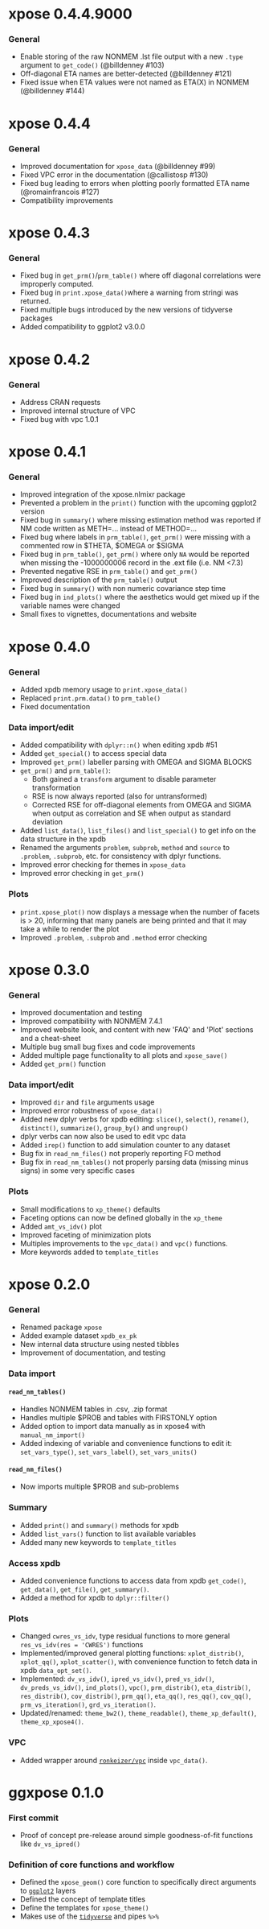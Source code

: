 # xpose 0.4.4.9000
### General
* Enable storing of the raw NONMEM .lst file output with a new `.type` argument to `get_code()` (@billdenney #103)
* Off-diagonal ETA names are better-detected (@billdenney #121)
* Fixed issue when ETA values were not named as ETA(X) in NONMEM (@billdenney #144)

# xpose 0.4.4
### General
* Improved documentation for `xpose_data` (@billdenney #99)
* Fixed VPC error in the documentation (@callistosp #130)
* Fixed bug leading to errors when plotting poorly formatted ETA name (@romainfrancois #127)
* Compatibility improvements

# xpose 0.4.3
### General
* Fixed bug in `get_prm()`/`prm_table()` where off diagonal correlations were improperly computed.
* Fixed bug in `print.xpose_data()`where a warning from stringi was returned.
* Fixed multiple bugs introduced by the new versions of tidyverse packages
* Added compatibility to ggplot2 v3.0.0

# xpose 0.4.2
### General
* Address CRAN requests
* Improved internal structure of VPC
* Fixed bug with vpc 1.0.1

# xpose 0.4.1
### General
* Improved integration of the xpose.nlmixr package
* Prevented a problem in the `print()` function with the upcoming ggplot2 version
* Fixed bug in `summary()` where missing estimation method was reported if NM code written as METH=... instead of METHOD=...
* Fixed bug where labels in `prm_table()`, `get_prm()` were missing with a commented row in $THETA, $OMEGA or $SIGMA
* Fixed bug in `prm_table()`, `get_prm()` where only `NA` would be reported when missing the -1000000006 record in the .ext file (i.e. NM <7.3)
* Prevented negative RSE in `prm_table()` and `get_prm()`
* Improved description of the `prm_table()` output
* Fixed bug in `summary()` with non numeric covariance step time
* Fixed bug in `ind_plots()` where the aesthetics would get mixed up if the variable names were changed
* Small fixes to vignettes, documentations and website


# xpose 0.4.0
### General
* Added xpdb memory usage to `print.xpose_data()`
* Replaced `print.prm.data()` to `prm_table()`
* Fixed documentation

### Data import/edit
* Added compatibility with `dplyr::n()` when editing xpdb #51
* Added `get_special()` to access special data
* Improved `get_prm()` labeller parsing with OMEGA and SIGMA BLOCKS
* `get_prm()` and `prm_table()`:
    - Both gained a `transform` argument to disable parameter transformation
    - RSE is now always reported (also for untransformed)
    - Corrected RSE for off-diagonal elements from OMEGA and SIGMA when output as correlation and SE when output as standard deviation
* Added `list_data()`, `list_files()` and `list_special()` to get info on the data structure in the xpdb
* Renamed the arguments `problem`, `subprob`, `method` and `source` to `.problem`, `.subprob`, etc. for consistency with dplyr functions.
* Improved error checking for themes in `xpose_data`
* Improved error checking in `get_prm()`

### Plots
* `print.xpose_plot()` now displays a message when the number of facets is > 20, informing that many panels are being printed and that it may take a while to render the plot
* Improved `.problem`, `.subprob` and `.method` error checking

# xpose 0.3.0
### General
* Improved documentation and testing
* Improved compatibility with NONMEM 7.4.1
* Improved website look, and content with new 'FAQ' and 'Plot' sections and a cheat-sheet
* Multiple bug small bug fixes and code improvements
* Added multiple page functionality to all plots and `xpose_save()`
* Added `get_prm()` function

### Data import/edit
* Improved `dir` and `file` arguments usage
* Improved error robustness of `xpose_data()` 
* Added new dplyr verbs for xpdb editing: `slice()`, `select()`, `rename()`, `distinct()`, `summarize()`, `group_by()` and `ungroup()`
* dplyr verbs can now also be used to edit vpc data
* Added `irep()` function to add simulation counter to any dataset
* Bug fix in `read_nm_files()` not properly reporting FO method
* Bug fix in `read_nm_tables()` not properly parsing data (missing minus signs) in some very specific cases

### Plots
* Small modifications to `xp_theme()` defaults
* Faceting options can now be defined globally in the `xp_theme`
* Added `amt_vs_idv()` plot
* Improved faceting of minimization plots
* Multiples improvements to the `vpc_data()` and `vpc()` functions.
* More keywords added to `template_titles`

# xpose 0.2.0
### General
* Renamed package `xpose`
* Added example dataset `xpdb_ex_pk`
* New internal data structure using nested tibbles
* Improvement of documentation, and testing

### Data import 
#### `read_nm_tables()`
* Handles NONMEM tables in .csv, .zip format
* Handles multiple $PROB and tables with FIRSTONLY option
* Added option to import data manually as in xpose4 with `manual_nm_import()`
* Added indexing of variable and convenience functions to edit it: `set_vars_type()`, `set_vars_label()`, `set_vars_units()`

#### `read_nm_files()`
* Now imports multiple $PROB and sub-problems

### Summary
* Added `print()` and `summary()` methods for xpdb
* Added `list_vars()` function to list available variables
* Added many new keywords to `template_titles`

### Access xpdb
* Added convenience functions to access data from xpdb `get_code()`, `get_data()`, `get_file()`, `get_summary()`.
* Added a method for xpdb to `dplyr::filter()`

### Plots
* Changed `cwres_vs_idv`, type residual functions to more general `res_vs_idv(res = 'CWRES')` functions
* Implemented/improved general plotting functions: `xplot_distrib()`, `xplot_qq()`, `xplot_scatter()`, with convenience function to fetch data in xpdb `data_opt_set()`.
* Implemented: `dv_vs_idv()`, `ipred_vs_idv()`, `pred_vs_idv()`, `dv_preds_vs_idv()`, `ind_plots()`, `vpc()`, `prm_distrib()`, `eta_distrib()`,
`res_distrib()`, `cov_distrib()`, `prm_qq()`, `eta_qq()`,
`res_qq()`, `cov_qq()`, `prm_vs_iteration()`, `grd_vs_iteration()`.
* Updated/renamed: `theme_bw2()`, `theme_readable()`, `theme_xp_default()`, `theme_xp_xpose4()`.

### VPC
* Added wrapper around [`ronkeizer/vpc`](https://github.com/ronkeizer/vpc) inside `vpc_data()`.


# ggxpose 0.1.0
### First commit
* Proof of concept pre-release around simple goodness-of-fit functions like `dv_vs_ipred()`

### Definition of core functions and workflow
* Defined the `xpose_geom()` core function to specifically direct arguments to [`ggplot2`](https://ggplot2.tidyverse.org) layers
* Defined the concept of template titles
* Define the templates for `xpose_theme()`
* Makes use of the [`tidyverse`](https://tidyverse.org) and pipes `%>%`
